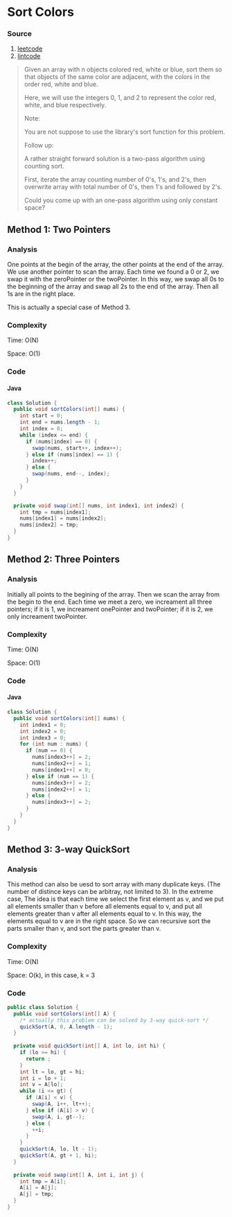 # Sort Colors
### Source
1. [leetcode](https://leetcode.com/problems/sort-colors/)
2. [lintcode](http://www.lintcode.com/en/problem/sort-colors/)

> Given an array with n objects colored red, white or blue, sort them so that objects of the same color are adjacent, with the colors in the order red, white and blue.
>
> Here, we will use the integers 0, 1, and 2 to represent the color red, white, and blue respectively.
>
> Note:
>
> You are not suppose to use the library's sort function for this problem.
>
> Follow up:
>
> A rather straight forward solution is a two-pass algorithm using counting sort.
>
> First, iterate the array counting number of 0's, 1's, and 2's, then overwrite array with total number of 0's, then 1's and followed by 2's.
>
> Could you come up with an one-pass algorithm using only constant space?

## Method 1: Two Pointers
### Analysis
One points at the begin of the array, the other points at the end of the array. We use another pointer to scan the array. Each time we found a 0 or 2, we swap it with the zeroPointer or the twoPointer. In this way, we swap all 0s to the beginning of the array and swap all 2s to the end of the array. Then all 1s are in the right place. 

This is actually a special case of Method 3.

### Complexity
Time: O(N)

Space: O(1)

### Code
#### Java
```java
class Solution {
  public void sortColors(int[] nums) {
    int start = 0;
    int end = nums.length - 1;
    int index = 0;
    while (index <= end) {
      if (nums[index] == 0) {
        swap(nums, start++, index++);
      } else if (nums[index] == 1) {
        index++;
      } else {
        swap(nums, end--, index);
      }
    }
  }

  private void swap(int[] nums, int index1, int index2) {
    int tmp = nums[index1];
    nums[index1] = nums[index2];
    nums[index2] = tmp;
  }
}
```

## Method 2: Three Pointers
### Analysis
Initially all points to the begining of the array. Then we scan the array from the begin to the end. Each time we meet a zero, we increament all three pointers; if it is 1, we increament onePointer and twoPointer; if it is 2, we only increament twoPointer. 

### Complexity
Time: O(N)

Space: O(1)

### Code
#### Java
```java
class Solution {
  public void sortColors(int[] nums) {
    int index1 = 0;
    int index2 = 0;
    int index3 = 0;
    for (int num : nums) {
      if (num == 0) {
        nums[index3++] = 2;
        nums[index2++] = 1;
        nums[index1++] = 0;
      } else if (num == 1) {
        nums[index3++] = 2;
        nums[index2++] = 1;
      } else {
        nums[index3++] = 2;
      }
    }
  }
}
```

## Method 3: 3-way QuickSort
### Analysis
This method can also be uesd to sort array with many duplicate keys. (The number of distince keys can be arbitray, not limited to 3). In the extreme case, The idea is that each time we select the first element as v, and we put all elements smaller than v before all elements equal to v, and put all elements greater than v after all elements equal to v. In this way, the elements equal to v are in the right space. So we can recursive sort the parts smaller than v, and sort the parts greater than v. 

### Complexity
Time: O(N)

Space: O(k), in this case, k = 3

### Code
```java
public class Solution {
  public void sortColors(int[] A) {
    /* actually this problem can be solved by 3-way quick-sort */
    quickSort(A, 0, A.length - 1);
  }
  
  private void quickSort(int[] A, int lo, int hi) {
    if (lo >= hi) {
      return ;
    }
    int lt = lo, gt = hi;
    int i = lo + 1;
    int v = A[lo];
    while (i <= gt) {
      if (A[i] < v) {
        swap(A, i++, lt++);
      } else if (A[i] > v) {
        swap(A, i, gt--);
      } else {
        ++i;
      }
    }
    quickSort(A, lo, lt - 1);
    quickSort(A, gt + 1, hi);
  }
  
  private void swap(int[] A, int i, int j) {
    int tmp = A[i];
    A[i] = A[j];
    A[j] = tmp;
  }
}
```

